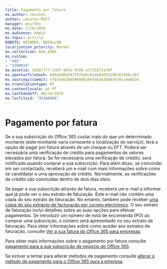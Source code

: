 ```yaml
---
title: Pagamento por fatura
ms.author: cmcatee
author: cmcatee-MSFT
manager: mnirkhe
ms.date: 2/28/2018
ms.audience: Admin
ms.topic: article
ROBOTS: NOINDEX, NOFOLLOW
localization_priority: Normal
ms.collection: Adm_O365
ms.custom:
- "492"
- "1500024"
ms.assetid: 3e687777-13bf-467e-9746-a1f35571178f
ms.openlocfilehash: 6d6ab46e54379fbd4c62dab4953299167438c26f
ms.sourcegitcommit: 5fb7a4b28859690020efdea630d03e70cc0e6334
ms.translationtype: MT
ms.contentlocale: pt-PT
ms.lasthandoff: 06/28/2019
ms.locfileid: "35360856"
---
```

# <a name="pay-by-invoice"></a>Pagamento por fatura

Se a sua subscrição do Office 365 custar mais do que um determinado montante (este montante varia consoante a localização do serviço), terá a opção de pagar por fatura através de um cheque ou EFT. Poderá ser necessária uma verificação de crédito para pagamentos de valores elevados por fatura. Se for necessária uma verificação de crédito, será notificado quando comprar a sua subscrição. Para além disso, se concordar em ser contactado, receberá um e-mail com mais informações sobre como se candidatar a uma aprovação de crédito. Normalmente, as verificações de crédito são concluídas dentro de dois dias úteis.
  
Se pagar a sua subscrição através de fatura, receberá um e-mail a informar que já pode ver o seu extrato de faturação. Este e-mail não contém uma cópia do seu extrato de faturação. No entanto, também pode receber [uma cópia do seu extracto de facturação por correio electrónico](https://support.office.com/article/734f4aab-df2d-4e9b-8cb1-691910bde216). O seu extrato de faturação inclui detalhes sobre as suas opções para efetuar pagamentos. Se introduzir um número de nota de encomenda (PO) ao comprar uma subscrição, o número será apresentado no seu extrato de faturação. Para obter informações sobre como aceder aos extratos de faturação, consulte [Ver a sua fatura do Office 365 para empresas](https://support.office.com/article/2ae3ea58-4fce-4592-91d6-46e9ae3ec218).
  
Para obter mais informações sobre o pagamento por fatura consulte [pagamento para a sua subscrição de negócio do Office 365](https://support.office.com/article/734f4aab-df2d-4e9b-8cb1-691910bde216).
  
Se estiver a tentar para alterar métodos de pagamento consulte [alterar o método de pagamento para o Office 365 para a empresa](https://support.office.com/article/8652f539-3123-4a8f-b9bd-6aa2f0e0372d).
  